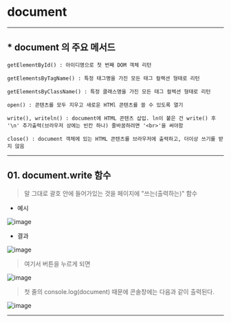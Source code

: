 # document <br>

<hr>

## * document 의 주요 메서드 <br>

```
getElementById() : 아이디명으로 첫 번째 DOM 객체 리턴

getElementsByTagName() : 특정 태그명을 가진 모든 태그 컬랙션 형태로 리턴

getElementsByClassName() : 특정 클래스명을 가진 모든 태그 컬렉션 형태로 리턴

open() : 콘텐츠를 모두 지우고 새로운 HTMl 콘텐츠를 쓸 수 있도록 열기

write(), writeln() : document에 HTML 콘텐츠 삽입. ln이 붙은 건 write() 후 '\n' 추가출력(브라우저 상에는 빈칸 하나) 줄바꿈하려면 '<br>'을 써야함

close() : document 객체에 있는 HTML 콘텐츠를 브라우저에 출력하고, 더이상 쓰기를 받지 않음
```

<hr>

## 01. document.write 함수 <br>

> 말 그대로 괄호 안에 들어가있는 것을 페이지에 "쓰는(출력하는)" 함수 <br>

* 예시 <br>

![image](https://github.com/jiyoung79/StudyFiles/assets/155033243/5e09394b-1f6d-4cb9-9332-e26e936bbe94)

* 결과 <br>

![image](https://github.com/jiyoung79/StudyFiles/assets/155033243/fa40d07e-c545-409d-9f33-0755cc351f8a) 

> 여기서 버튼을 누르게 되면 <br>

![image](https://github.com/jiyoung79/StudyFiles/assets/155033243/933c4dba-ddb7-4860-9e06-b5324e02bbd0)

> 첫 줄의 console.log(document) 때문에 콘솔창에는 다음과 같이 출력된다. <br>

![image](https://github.com/jiyoung79/StudyFiles/assets/155033243/4469e2be-2749-4d88-bd73-f9bb0cafdce1)

<hr>

